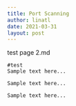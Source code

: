 ```yaml
---
title: Port Scanning
author: linatl
date: 2021-03-31
layout: post
---
```


test page 2.md


```
#test
Sample text here...
```



```
Sample text here...
```



```
Sample text here...
```
